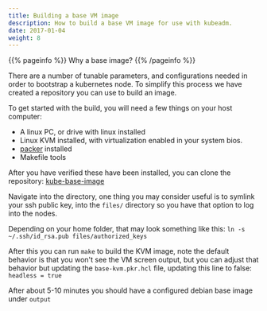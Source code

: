 ```yaml
---
title: Building a base VM image
description: How to build a base VM image for use with kubeadm.
date: 2017-01-04
weight: 8
---
```


{{% pageinfo %}}
Why a base image?
{{% /pageinfo %}}

There are a number of tunable parameters, and configurations needed in order to bootstrap a kubernetes node.  To simplify this process we have created a repository you can use to build an image.


To get started with the build, you will need a few things on your host computer:

- A linux PC, or drive with linux installed
- Linux KVM installed, with virtualization enabled in your system bios.
- [packer](https://www.packer.io/) installed
- Makefile tools


After you have verified these have been installed, you can clone the repository: [kube-base-image](https://github.com/kubedevlab/kube-base-image)

Navigate into the directory, one thing you may consider useful is to symlink your ssh public key, into the `files/` directory so you have that option to log into the nodes.

Depending on your home folder, that may look something like this: `ln -s ~/.ssh/id_rsa.pub files/authorized_keys`

After this you can run `make` to build the KVM image, note the default behavior is that you won't see the VM screen output, but you can adjust that behavior but updating the `base-kvm.pkr.hcl` file, updating this line to false: `headless = true`

After about 5-10 minutes you should have a configured debian base image under `output`